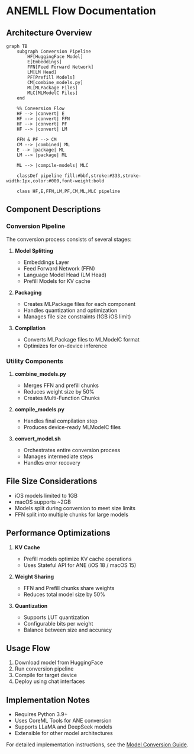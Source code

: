 # ANEMLL Flow Documentation

## Architecture Overview

```mermaid
graph TB
    subgraph Conversion Pipeline
        HF[HuggingFace Model]
        E[Embeddings]
        FFN[Feed Forward Network]
        LM[LM Head]
        PF[Prefill Models]
        CM[combine_models.py]
        ML[MLPackage Files]
        MLC[MLModelC Files]
    end

    %% Conversion Flow
    HF --> |convert| E
    HF --> |convert| FFN
    HF --> |convert| PF
    HF --> |convert| LM
    
    FFN & PF --> CM
    CM --> |combined| ML
    E --> |package| ML
    LM --> |package| ML
    
    ML --> |compile-models| MLC

    classDef pipeline fill:#bbf,stroke:#333,stroke-width:1px,color:#000,font-weight:bold

    class HF,E,FFN,LM,PF,CM,ML,MLC pipeline
```

## Component Descriptions


### Conversion Pipeline

The conversion process consists of several stages:

1. **Model Splitting**
   - Embeddings Layer
   - Feed Forward Network (FFN)
   - Language Model Head (LM Head)
   - Prefill Models for KV cache

2. **Packaging**
   - Creates MLPackage files for each component
   - Handles quantization and optimization
   - Manages file size constraints (1GB iOS limit)

3. **Compilation**
   - Converts MLPackage files to MLModelC format
   - Optimizes for on-device inference

### Utility Components

1. **combine_models.py**
   - Merges FFN and prefill chunks
   - Reduces weight size by 50%
   - Creates Multi-Function Chunks

2. **compile_models.py**
   - Handles final compilation step
   - Produces device-ready MLModelC files

3. **convert_model.sh**
   - Orchestrates entire conversion process
   - Manages intermediate steps
   - Handles error recovery

## File Size Considerations

- iOS models limited to 1GB
- macOS supports ~2GB
- Models split during conversion to meet size limits
- FFN split into multiple chunks for large models

## Performance Optimizations

1. **KV Cache**
   - Prefill models optimize KV cache operations
   - Uses Stateful API for ANE (iOS 18 / macOS 15)

2. **Weight Sharing**
   - FFN and Prefill chunks share weights
   - Reduces total model size by 50%

3. **Quantization**
   - Supports LUT quantization
   - Configurable bits per weight
   - Balance between size and accuracy

## Usage Flow

1. Download model from HuggingFace
2. Run conversion pipeline
3. Compile for target device
4. Deploy using chat interfaces

## Implementation Notes

- Requires Python 3.9+
- Uses CoreML Tools for ANE conversion
- Supports LLaMA and DeepSeek models
- Extensible for other model architectures

For detailed implementation instructions, see the [Model Conversion Guide](./docs/convert.md). 